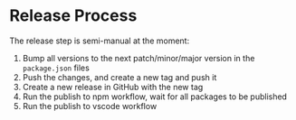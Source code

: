 # Release Process

The release step is semi-manual at the moment:

1. Bump all versions to the next patch/minor/major version in the `package.json` files
2. Push the changes, and create a new tag and push it
3. Create a new release in GitHub with the new tag
4. Run the publish to npm workflow, wait for all packages to be published
5. Run the publish to vscode workflow
